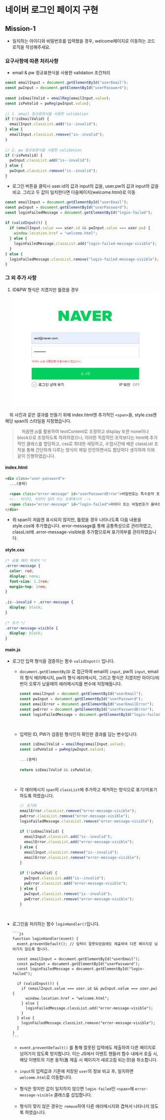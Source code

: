 # 네이버 로그인 페이지 구현

<!-- ---

로그인과 비밀번호를 정확히 입력했을 때 welcome 페이지로 넘어갈 수 있도록 코드 로직을 작성합니다.


---
- [x] 재사용 가능한 함수를 분리하고 함수를 중심으로 설계하는 방법에 대해 학습합니다. -->

## Mission-1

- 일치하는 아이디와 비밀번호를 입력했을 경우, welcome페이지로 이동하는 코드 로직을 작성해주세요.

### 요구사항에 따른 처리사항

- email & pw 정규표현식을 사용한 validation 조건처리

```js
const emailInput = document.getElementById("userEmail");
const pwInput = document.getElementById("userPassword");

const isEmailValid = emailReg(emailInput.value);
const isPwValid = pwReg(pwInput.value);

// 1. email 정규표현식을 사용한 validation
if (!isEmailValid) {
  emailInput.classList.add("is--invalid");
} else {
  emailInput.classList.remove("is--invalid");
}

// 2. pw 정규표현식을 사용한 validation
if (!isPwValid) {
  pwInput.classList.add("is--invalid");
} else {
  pwInput.classList.remove("is--invalid");
}
```

- 로그인 버튼을 클릭시 user.id의 값과 input의 값을, user.pw의 값과 input의 값을 비교. 그리고 두 값이 일치한다면 다음페이지(welcome.html)로 이동

```js
const emailInput = document.getElementById("userEmail");
const pwInput = document.getElementById("userPassword");
const loginFailedMessage = document.getElementById("login-failed");

if (validInput()) {
  if (emailInput.value === user.id && pwInput.value === user.pw) {
    window.location.href = "welcome.html";
  } else {
    loginFailedMessage.classList.add("login-failed-message-visible");
  }
} else {
  loginFailedMessage.classList.remove("login-failed-message-visible");
}
```

### 그 외 추가 사항

1. ID&PW 형식은 지켰지만 틀렸을 경우
   ![ID&PW 형식은 지켰지만 틀렸을 경우](./images/result-image1.png)

&emsp;위 사진과 같은 결과를 만들기 위해 index.html엔 추가적인 `<span>`을, style.css엔 해당 span의 스타일을 지정했습니다.

> &emsp;처음엔 js를 활용하여 textContent로 조정하고 display 또한 none이나 block으로 조정하도록 하려하였으나, 이러한 직접적인 조작보다는 html에 추가적인 클래스를 할당하고, css로 최대한 세팅하고, 수업시간에 배운 classList 조작을 통해 간단하게 다루는 방식이 제일 안전하면서도 합당하다 생각하여 이와 같이 진행하였습니다.

#### index.html

```html
<div class="user-password">
  ...(중략)

  <span class="error-message" id="userPasswordError">비밀번호는 특수문자 포함 6자리 이상 입력해 주세요.</span>
  <!-- 아이디, 비번이 달라 뜨는 오류메시지 -->
  <span class="error-message" id="login-failed">아이디 또는 비밀번호가 올바르지 않습니다.</span>
</div>
```

- 위 span이 처음엔 표시되지 않지만, 틀렸을 경우 나타나도록 다음 내용을 style.css에 추가했습니다. error-message를 통해 공통특성으로 관리하였고, classList에 .error-message-visible을 추가함으로써 표기여부를 관리하였습니다.

#### style.css

```css
/* 공통 에러 메세지 */
.error-message {
  color: red;
  display: none;
  font-size: 1.2rem;
  margin-top: 1rem;
}

.is--invalid + .error-message {
  display: block;
}

/* 추가 */
.error-message-visible {
  display: block;
}
```

#### main.js

- 로그인 입력 형식을 검증하는 함수 `validInput()` 입니다.
  <br/>

  - `document.getElementByID` 로 접근하여 email의 `input`, pw의 `input`, email의 형식 에러메시지, pw의 형식 에러메시지, 그리고 형식은 지켰지만 아이디/비번이 오류가 났을때의 에러메시지를 변수에 저장해둡니다.

    ```js
    const emailInput = document.getElementById("userEmail");
    const pwInput = document.getElementById("userPassword");
    const emailError = document.getElementById("userEmailError");
    const pwError = document.getElementById("userPasswordError");
    const loginFailedMessage = document.getElementById("login-failed");
    ```

  <br/>

  - 입력된 ID, PW가 검증된 형식인지 확인한 결과를 담는 변수입니다.

    ```js
    const isEmailValid = emailReg(emailInput.value);
    const isPwValid = pwReg(pwInput.value);

    ...(중략)

    return isEmailValid && isPwValid;
    ```

    <br/>

  - 각 에러메시지 `span`의 `classList`에 추가하고 제거하는 방식으로 표기/미표기 하도록 하였습니다.

    ```js
    // 초기화
    emailError.classList.remove("error-message-visible");
    pwError.classList.remove("error-message-visible");
    loginFailedMessage.classList.remove("error-message-visible");

    if (!isEmailValid) {
      emailInput.classList.add("is--invalid");
      emailError.classList.add("error-message-visible");
    } else {
      emailInput.classList.remove("is--invalid");
      emailError.classList.remove("error-message-visible");
    }

    if (!isPwValid) {
      pwInput.classList.add("is--invalid");
      pwError.classList.add("error-message-visible");
    } else {
      pwInput.classList.remove("is--invalid");
      pwError.classList.remove("error-message-visible");
    }
    ```

<br/>

- 로그인을 처리하는 함수 `loginHandler()`입니다.
  <br/>

      ```js
      function loginHandler(event) {
        event.preventDefault(); // 입력이 잘못되었음에도 제출하여 다른 페이지로 넘어가지 않도록 합니다.

        const emailInput = document.getElementById("userEmail");
        const pwInput = document.getElementById("userPassword");
        const loginFailedMessage = document.getElementById("login-failed");

        if (validInput()) {
          if (emailInput.value === user.id && pwInput.value === user.pw) {
            window.location.href = "welcome.html";
          } else {
            loginFailedMessage.classList.add("error-message-visible");
          }
        } else {
          loginFailedMessage.classList.remove("error-message-visible");
        }
      }
      ```

  - `event.preventDefault()` 를 통해 잘못된 입력에도 제출하여 다른 페이지로 넘어가지 않도록 방지합니다. 이는 JS에서 이벤트 핸들러 함수 내에서 호출 시, 해당 이벤트의 기본 동작(폼 제출 시 페이지가 새로고침 되는것)을 취소합니다.

  <br/>

  - `input`의 입력값과 기존에 저장된 `user`의 정보 비교 후, 일치하면 `welcome.html`로 이동합니다.

  <br/>

  - 형식은 맞지만 값이 일치하지 않으면 `login-failed`인 `<span>`에 `error-message-visible` 클래스를 삽입합니다.

  <br/>

  - 형식이 맞지 않은 경우는 `remove`하여 다른 에러메시지와 겹쳐서 나타나지 않도록 하였습니다.
